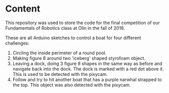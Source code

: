 # Content
This repository was used to store the code for the final competition of our Fundamentals of Robotics class at Olin in the fall of 2018.

These are all Arduino sketches to control a boat for four different challenges:

1. Circling the inside perimeter of a round pool.
2. Making figure 8 around two 'iceberg' shaped styrofoam object.
3. Leaving a dock, doing 3 figure 8 shapes in the same way as before and navigate back into the dock. The dock is marked with a red dot above it. This is used to be detected with the pixycam.
4. Follow and try to hit another boat that has a purple narwhal strapped to the top. This object was also detected with the pixycam.
